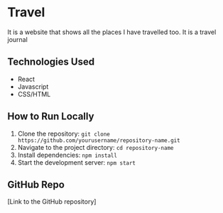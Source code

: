 # Travel

It is a website that shows all the places I have travelled too. It is a travel journal

## Technologies Used
- React
- Javascript
- CSS/HTML

## How to Run Locally
1. Clone the repository: `git clone https://github.com/yourusername/repository-name.git`
2. Navigate to the project directory: `cd repository-name`
3. Install dependencies: `npm install`
4. Start the development server: `npm start`

## GitHub Repo
[Link to the GitHub repository]
